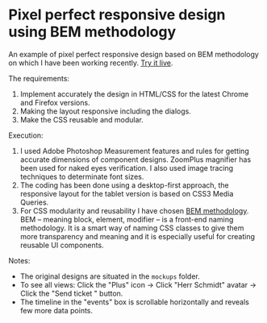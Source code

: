 # Pixel perfect responsive design using BEM methodology

An example of pixel perfect responsive design based on BEM methodology on which I have been working recently.
[Try it live](https://gibbok.github.io/bem-pixel-perfect-responsive-design/).

The requirements:
1. Implement accurately the design in HTML/CSS for the latest Chrome and Firefox versions.
2. Making the layout responsive including the dialogs. 
3. Make the CSS reusable and modular.

Execution:
1. I used Adobe Photoshop Measurement features and rules for getting accurate dimensions of component designs. ZoomPlus magnifier has been used for naked eyes verification. I also used image tracing techniques to determinate font sizes.
2. The coding has been done using a desktop-first approach, the responsive layout for the tablet version is based on CSS3 Media Queries.
3. For CSS modularity and reusability I have chosen [BEM methodology](http://getbem.com/).
BEM – meaning block, element, modifier – is a front-end naming methodology. It is a smart way of naming CSS classes to give them more transparency and meaning and it is especially useful for creating reusable UI components.

Notes:
- The original designs are situated in the `mockups` folder.
- To see all views: Click the "Plus" icon -> Click "Herr Schmidt" avatar -> Click the "Send ticket " button.
- The timeline in the "events" box is scrollable horizontally and reveals few more data points.
